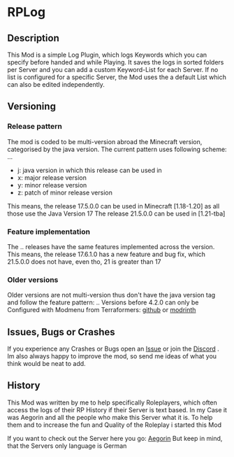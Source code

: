 # RPLog
## Description
This Mod is a simple Log Plugin, which logs Keywords which you can specify before handed and while Playing.
It saves the logs in sorted folders per Server and you can add a custom Keyword-List for each Server.
If no list is configured for a specific Server, the Mod uses the a default List which can also be edited independently.

## Versioning

### Release pattern
The mod is coded to be multi-version abroad the Minecraft version, categorised by the java version.
The current pattern uses following scheme: <j>.<x>.<y>.<z>
- j: java version in which this release can be used in
- x: major release version
- y: minor release version
- z: patch of minor release version

This means, the release 17.5.0.0 can be used in Minecraft \[1.18-1.20\] as all those use the Java Version 17
The release 21.5.0.0 can be used in \[1.21-tba\]

### Feature implementation 
The <x>.<y>.<z> releases have the same features implemented across the <j> version.
This means, the release 17.6.1.0 has a new feature and bug fix, which 21.5.0.0 does not have, even tho, 21 is greater than 17

### Older versions
Older versions are not multi-version thus don't have the java version tag and follow the feature pattern: <x>.<y>.<z>
Versions before 4.2.0 can only be Configured with Modmenu from Terraformers: [github][1] or [modrinth][2]

## Issues, Bugs or Crashes
If you experience any Crashes or Bugs open an [Issue][3] or join the [Discord][4] . Im also always happy to improve the mod, so send me ideas of what you think would be neat to add.

## History
This Mod was written by me to help specifically Roleplayers, which often access the logs of their RP History if their Server is text based.
In my Case it was Aegorin and all the people who make this Server what it is. To help them and to increase the fun and Quality of the Roleplay i started this Mod

If you want to check out the Server here you go: [Aegorin][5]
But keep in mind, that the Servers only language is German



[1]:https://github.com/TerraformersMC/ModMenu
[2]:https://modrinth.com/mod/modmenu
[3]:https://github.com/Fireflasher21/RPLog/Issues
[4]:https://discord.gg/V9XcJSSdwB
[5]:https://aegorin.de